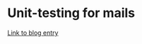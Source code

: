 # Unit-testing for mails

[Link to blog entry](https://medium.com/ambient-innovation/thorough-and-reliable-unit-testing-of-emails-in-django-5f34901b1b16)
